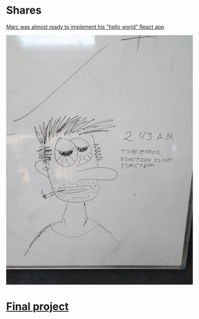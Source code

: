 # Shares

[Marc was almost ready to implement his "hello world" React app](https://twitter.com/thomasfuchs/status/708675139253174273)

![2:43 AM](images/0243AM.jpg)

# [Final project](https://github.com/Eahob/CustomerManagement)
